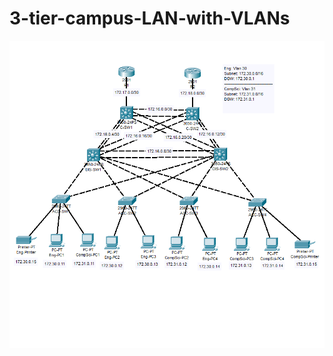 # 3-tier-campus-LAN-with-VLANs
![image]( https://github.com/ascotlan/3-tier-campus-LAN-with-VLANs/blob/main/network_map.png)